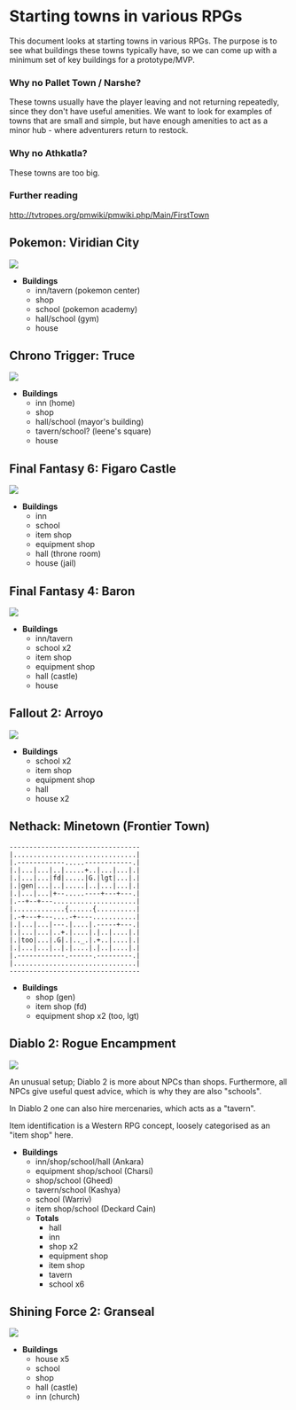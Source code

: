 # Starting towns in various RPGs #

This document looks at starting towns in various RPGs. The purpose is to see what buildings these towns typically have, so we can come up with a minimum set of key buildings for a prototype/MVP.

### Why no Pallet Town / Narshe? ###

These towns usually have the player leaving and not returning repeatedly, since they don't have useful amenities. We want to look for examples of towns that are small and simple, but have enough amenities to act as a minor hub - where adventurers return to restock.

### Why no Athkatla? ###

These towns are too big.

### Further reading ###

http://tvtropes.org/pmwiki/pmwiki.php/Main/FirstTown

## Pokemon: Viridian City ##

![](pokemon_viridian_city.png)

- **Buildings**
	- inn/tavern (pokemon center)
	- shop
	- school (pokemon academy)
	- hall/school (gym)
	- house

## Chrono Trigger: Truce ##

![](chrono_trigger_truce.png)

- **Buildings**
	- inn (home)
	- shop
	- hall/school (mayor's building)
	- tavern/school? (leene's square)
	- house

## Final Fantasy 6: Figaro Castle ##

![](ff6_figaro_castle.png)

- **Buildings**
	- inn
	- school
	- item shop
	- equipment shop
	- hall (throne room)
	- house (jail)

## Final Fantasy 4: Baron ##

[![](ff4_baron.png)](ff4_baron_large.jpg)

- **Buildings**
	- inn/tavern
	- school x2
	- item shop
	- equipment shop
	- hall (castle)
	- house

## Fallout 2: Arroyo ##

![](fallout2_arroyo.jpg)

- **Buildings**
	- school x2
	- item shop
	- equipment shop
	- hall
	- house x2

## Nethack: Minetown (Frontier Town) ##

    ---------------------------------
    |...............................|
    |.------------.....------------.|
    |.|...|...|..|.....+..|...|...|.|
    |.|...|...|fd|.....|G.|lgt|...|.|
    |.|gen|...|..|.....|..|...|...|.|
    |.|...|...|+--.....----+---+---.|
    |.--+--+---.....................|
    |.............{......{..........|
    |.-+---+---....-+----...........|
    |.|...|...|---.|....|.-----+---.|
    |.|...|...|..+.|....|.|..|....|.|
    |.|too|...|.G|.|.._.|.+..|....|.|
    |.|...|...|..|.|....|.|..|....|.|
    |.------------.------.---------.|
    |...............................|
    ---------------------------------

- **Buildings**
	- shop (gen)
	- item shop (fd)
	- equipment shop x2 (too, lgt)

## Diablo 2: Rogue Encampment ##

![](diablo2_rogue_encampment.jpg)

An unusual setup; Diablo 2 is more about NPCs than shops. Furthermore, all NPCs give useful quest advice, which is why they are also "schools".

In Diablo 2 one can also hire mercenaries, which acts as a "tavern".

Item identification is a Western RPG concept, loosely categorised as an "item shop" here.

- **Buildings**
	- inn/shop/school/hall (Ankara)
	- equipment shop/school (Charsi)
	- shop/school (Gheed)
	- tavern/school (Kashya)
	- school (Warriv)
	- item shop/school (Deckard Cain)
	- **Totals**
		- hall
		- inn
		- shop x2
		- equipment shop
		- item shop
		- tavern
		- school x6

## Shining Force 2: Granseal ##

[![](sf2_granseal.png)](sf2_granseal_large.gif)

- **Buildings**
	- house x5
	- school
	- shop
	- hall (castle)
	- inn (church)